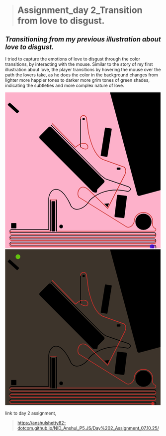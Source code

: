 ># Assignment_day 2_Transition from love to disgust. 

## _**Transitioning from my previous illustration about love to disgust.**_ 


I tried to capture the emotions of love to disgust through the color transitions, by interacting with the mouse. Similar to the story of my first illustration about love, the player transitions by hovering the mouse over the path the lovers take, as he does the color in the background changes from lighter more happier tones to darker more grim tones of green shades, indicating the subtleties and more complex nature of love. 

![bg](A2.png)
![bg](A3.png)

link to day 2 assignment,
> https://anshulshetty82-dotcom.github.io/NID_Anshul_P5.JS/Day%202_Assignment_07.10.25/